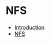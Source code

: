 # NFS
* [Introduction](https://github.com/pplinlin2/LinuxCraft/blob/master/src/nfs/intro.md)
* [NFS](https://github.com/pplinlin2/LinuxCraft/blob/master/src/nfs/nfs.md)
